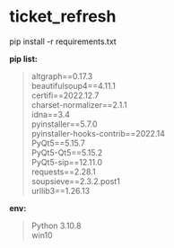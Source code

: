 # ticket_refresh
 pip install -r requirements.txt
 
  __pip list:__
 > altgraph==0.17.3  
 > beautifulsoup4==4.11.1  
 > certifi==2022.12.7  
 > charset-normalizer==2.1.1  
 > idna==3.4  
 > pyinstaller==5.7.0  
 > pyinstaller-hooks-contrib==2022.14  
 > PyQt5==5.15.7  
 > PyQt5-Qt5==5.15.2  
 > PyQt5-sip==12.11.0  
 > requests==2.28.1  
 > soupsieve==2.3.2.post1  
 > urllib3==1.26.13  

 __env:__
  > Python 3.10.8  
  > win10
